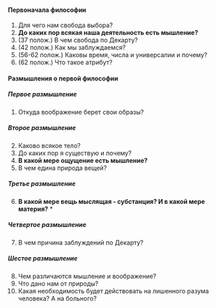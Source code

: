 #### Первоначала философии
1. Для чего нам свобода выбора?
2. **До каких пор всякая наша деятельность есть мышление?**
3. (37 полож.) В чем свобода по Декарту?
4. (42 полож.) Как мы заблуждаемся?
5. (56-62 полож.) Каковы время, числа и универсалии и почему?
6. (62 полож.) Что такое атрибут?
#### Размышления о первой философии
##### Первое размышление
1. Откуда воображение берет свои образы?
##### Второе размышление
2. Каково всякое тело?
3. До каких пор я существую и почему?
4. **В какой мере ощущение есть мышление?**
5. В чем едина природа вещей?
##### Третье размышление
6. **В какой мере вещь мыслящая - субстанция? И в какой мере материя?** *
##### Четвертое размышление
7. В чем причина заблуждений по Декарту?
##### Шестое размышление
8. Чем различаются мышление и воображение?
9. Что дано нам от природы?
10. Какая необходимость будет действовать на лишенного разума человека? А на больного?


